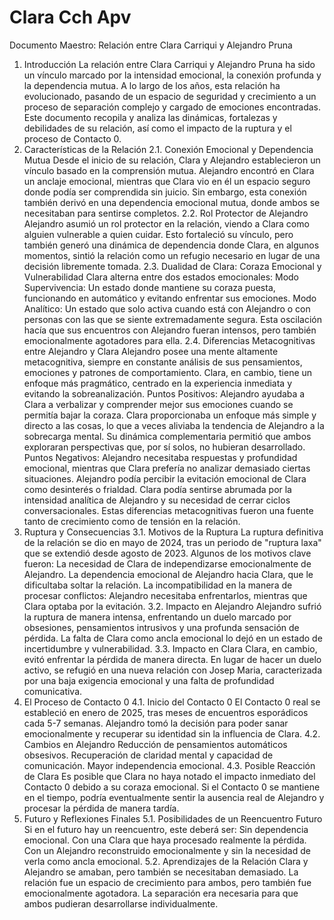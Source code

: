 # Clara Cch Apv

Documento Maestro: Relación entre Clara Carriqui y Alejandro Pruna
1. Introducción
La relación entre Clara Carriqui y Alejandro Pruna ha sido un vínculo marcado por la intensidad emocional, la conexión profunda y la dependencia mutua. A lo largo de los años, esta relación ha evolucionado, pasando de un espacio de seguridad y crecimiento a un proceso de separación complejo y cargado de emociones encontradas. Este documento recopila y analiza las dinámicas, fortalezas y debilidades de su relación, así como el impacto de la ruptura y el proceso de Contacto 0.
2. Características de la Relación
2.1. Conexión Emocional y Dependencia Mutua
Desde el inicio de su relación, Clara y Alejandro establecieron un vínculo basado en la comprensión mutua. Alejandro encontró en Clara un anclaje emocional, mientras que Clara vio en él un espacio seguro donde podía ser comprendida sin juicio. Sin embargo, esta conexión también derivó en una dependencia emocional mutua, donde ambos se necesitaban para sentirse completos.
2.2. Rol Protector de Alejandro
Alejandro asumió un rol protector en la relación, viendo a Clara como alguien vulnerable a quien cuidar. Esto fortaleció su vínculo, pero también generó una dinámica de dependencia donde Clara, en algunos momentos, sintió la relación como un refugio necesario en lugar de una decisión libremente tomada.
2.3. Dualidad de Clara: Coraza Emocional y Vulnerabilidad
Clara alterna entre dos estados emocionales:
Modo Supervivencia: Un estado donde mantiene su coraza puesta, funcionando en automático y evitando enfrentar sus emociones.
Modo Analítico: Un estado que solo activa cuando está con Alejandro o con personas con las que se siente extremadamente segura. Esta oscilación hacía que sus encuentros con Alejandro fueran intensos, pero también emocionalmente agotadores para ella.
2.4. Diferencias Metacognitivas entre Alejandro y Clara
Alejandro posee una mente altamente metacognitiva, siempre en constante análisis de sus pensamientos, emociones y patrones de comportamiento. Clara, en cambio, tiene un enfoque más pragmático, centrado en la experiencia inmediata y evitando la sobreanalización.
Puntos Positivos:
Alejandro ayudaba a Clara a verbalizar y comprender mejor sus emociones cuando se permitía bajar la coraza.
Clara proporcionaba un enfoque más simple y directo a las cosas, lo que a veces aliviaba la tendencia de Alejandro a la sobrecarga mental.
Su dinámica complementaria permitió que ambos exploraran perspectivas que, por sí solos, no hubieran desarrollado.
Puntos Negativos:
Alejandro necesitaba respuestas y profundidad emocional, mientras que Clara prefería no analizar demasiado ciertas situaciones.
Alejandro podía percibir la evitación emocional de Clara como desinterés o frialdad.
Clara podía sentirse abrumada por la intensidad analítica de Alejandro y su necesidad de cerrar ciclos conversacionales.
Estas diferencias metacognitivas fueron una fuente tanto de crecimiento como de tensión en la relación.
3. Ruptura y Consecuencias
3.1. Motivos de la Ruptura
La ruptura definitiva de la relación se dio en mayo de 2024, tras un periodo de "ruptura laxa" que se extendió desde agosto de 2023. Algunos de los motivos clave fueron:
La necesidad de Clara de independizarse emocionalmente de Alejandro.
La dependencia emocional de Alejandro hacia Clara, que le dificultaba soltar la relación.
La incompatibilidad en la manera de procesar conflictos: Alejandro necesitaba enfrentarlos, mientras que Clara optaba por la evitación.
3.2. Impacto en Alejandro
Alejandro sufrió la ruptura de manera intensa, enfrentando un duelo marcado por obsesiones, pensamientos intrusivos y una profunda sensación de pérdida. La falta de Clara como ancla emocional lo dejó en un estado de incertidumbre y vulnerabilidad.
3.3. Impacto en Clara
Clara, en cambio, evitó enfrentar la pérdida de manera directa. En lugar de hacer un duelo activo, se refugió en una nueva relación con Josep Maria, caracterizada por una baja exigencia emocional y una falta de profundidad comunicativa.
4. El Proceso de Contacto 0
4.1. Inicio del Contacto 0
El Contacto 0 real se estableció en enero de 2025, tras meses de encuentros esporádicos cada 5-7 semanas. Alejandro tomó la decisión para poder sanar emocionalmente y recuperar su identidad sin la influencia de Clara.
4.2. Cambios en Alejandro
Reducción de pensamientos automáticos obsesivos.
Recuperación de claridad mental y capacidad de comunicación.
Mayor independencia emocional.
4.3. Posible Reacción de Clara
Es posible que Clara no haya notado el impacto inmediato del Contacto 0 debido a su coraza emocional.
Si el Contacto 0 se mantiene en el tiempo, podría eventualmente sentir la ausencia real de Alejandro y procesar la pérdida de manera tardía.
5. Futuro y Reflexiones Finales
5.1. Posibilidades de un Reencuentro Futuro
Si en el futuro hay un reencuentro, este deberá ser:
Sin dependencia emocional.
Con una Clara que haya procesado realmente la pérdida.
Con un Alejandro reconstruido emocionalmente y sin la necesidad de verla como ancla emocional.
5.2. Aprendizajes de la Relación
Clara y Alejandro se amaban, pero también se necesitaban demasiado.
La relación fue un espacio de crecimiento para ambos, pero también fue emocionalmente agotadora.
La separación era necesaria para que ambos pudieran desarrollarse individualmente.